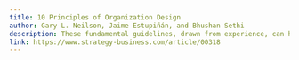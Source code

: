 ```yaml
---
title: 10 Principles of Organization Design
author: Gary L. Neilson, Jaime Estupiñán, and Bhushan Sethi
description: These fundamental guidelines, drawn from experience, can help you reshape your organization to fit your business strategy.
link: https://www.strategy-business.com/article/00318
---
```

